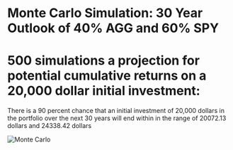 # Monte Carlo Simulation: 30 Year Outlook of 40% AGG and 60% SPY

# 500 simulations a projection for potential cumulative returns on a 20,000 dollar initial investment:
 
 There is a 90 percent chance that an initial investment of 20,000 dollars in the portfolio over the next 30 years will end within in the range of 20072.13 dollars and 24338.42 dollars
 
 ![Monte Carlo](ScreenShot.png)
 
 